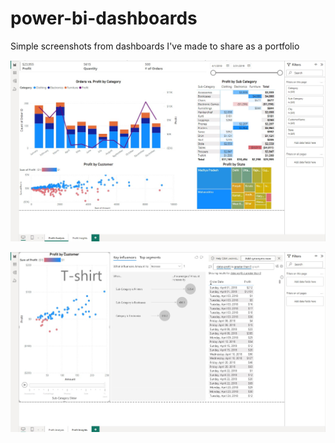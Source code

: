 # power-bi-dashboards
Simple screenshots from dashboards I've made to share as a portfolio


![Profit Analysis](pbi-final-project-01.jpg)

![Profit Insights](pbi-final-project-02.jpg)
